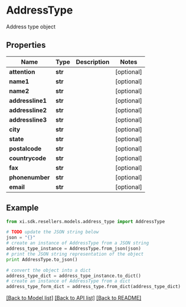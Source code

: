 # AddressType

Address type object

## Properties

Name | Type | Description | Notes
------------ | ------------- | ------------- | -------------
**attention** | **str** |  | [optional] 
**name1** | **str** |  | [optional] 
**name2** | **str** |  | [optional] 
**addressline1** | **str** |  | [optional] 
**addressline2** | **str** |  | [optional] 
**addressline3** | **str** |  | [optional] 
**city** | **str** |  | [optional] 
**state** | **str** |  | [optional] 
**postalcode** | **str** |  | [optional] 
**countrycode** | **str** |  | [optional] 
**fax** | **str** |  | [optional] 
**phonenumber** | **str** |  | [optional] 
**email** | **str** |  | [optional] 

## Example

```python
from xi.sdk.resellers.models.address_type import AddressType

# TODO update the JSON string below
json = "{}"
# create an instance of AddressType from a JSON string
address_type_instance = AddressType.from_json(json)
# print the JSON string representation of the object
print AddressType.to_json()

# convert the object into a dict
address_type_dict = address_type_instance.to_dict()
# create an instance of AddressType from a dict
address_type_form_dict = address_type.from_dict(address_type_dict)
```
[[Back to Model list]](../README.md#documentation-for-models) [[Back to API list]](../README.md#documentation-for-api-endpoints) [[Back to README]](../README.md)



